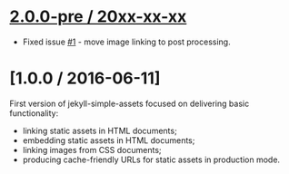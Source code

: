 [2.0.0-pre / 20xx-xx-xx](https://github.com/jakubpawlowicz/jekyll-simple-assets/compare/1.0...HEAD)
==================

* Fixed issue [#1](https://github.com/jakubpawlowicz/jekyll-simple-assets/issues/1) - move image linking to post processing.

[1.0.0 / 2016-06-11]
==================

First version of jekyll-simple-assets focused on delivering basic functionality:
* linking static assets in HTML documents;
* embedding static assets in HTML documents;
* linking images from CSS documents;
* producing cache-friendly URLs for static assets in production mode.
